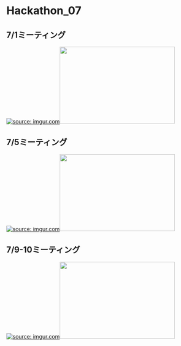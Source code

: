 # Hackathon_07
## 7/1ミーティング

<a href="https://imgur.com/gsnRcur"><img src="https://i.imgur.com/gsnRcur.jpg" title="source: imgur.com" /></a><img src="https://i.imgur.com/gsnRcur.jpg" width="300" height="200">


## 7/5ミーティング

<a href="https://imgur.com/b5p4uvx"><img src="https://i.imgur.com/b5p4uvx.jpg" title="source: imgur.com" /></a><img src="https://i.imgur.com/b5p4uvx.jpg" width="300" height="200">


## 7/9-10ミーティング

<a href="https://imgur.com/3GuuSVu"><img src="https://i.imgur.com/3GuuSVu.jpg" title="source: imgur.com" /></a><img src="https://i.imgur.com/3GuuSVu.jpg" width="300" height="200">

